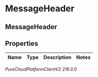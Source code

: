 # MessageHeader

## MessageHeader

## Properties

|Name | Type | Description | Notes|
|------------ | ------------- | ------------- | -------------|



_PureCloudPlatformClientV2 216.0.0_
